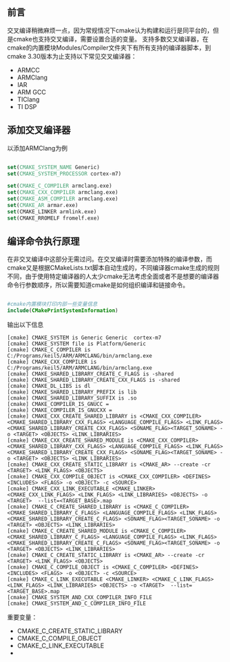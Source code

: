 ## 前言
交叉编译稍微麻烦一点，因为常规情况下cmake认为构建和运行是同平台的，但是cmake也支持交叉编译，需要设置合适的变量。
支持多数交叉编译器，在cmake的内置模块Modules/Compiler文件夹下有所有支持的编译器脚本，到cmake 3.30版本为止支持以下常见交叉编译器：
+ ARMCC
+ ARMClang
+ IAR
+ ARM GCC
+ TIClang
+ TI DSP

## 添加交叉编译器

以添加ARMClang为例
```cmake

set(CMAKE_SYSTEM_NAME Generic)
set(CMAKE_SYSTEM_PROCESSOR cortex-m7)

set(CMAKE_C_COMPILER armclang.exe)  
set(CMAKE_CXX_COMPILER armclang.exe)  
set(CMAKE_ASM_COMPILER armclang.exe)  
set(CMAKE_AR armar.exe)  
set(CMAKE_LINKER armlink.exe)  
set(CMAKE_RROMELF fromelf.exe)

```

## 编译命令执行原理
在非交叉编译中这部分无需过问。在交叉编译时需要添加特殊的编译参数，而cmake又是根据CMakeLists.txt脚本自动生成的，不同编译器cmake生成的规则不同，由于使用特定编译器的人太少cmake无法考虑全面或者不是想要的编译器命令行参数顺序，所以需要知道cmake是如何组织编译和链接命令。

```cmake

#cmake内置模块打印内部一些变量信息
include(CMakePrintSystemInformation)

```

输出以下信息
```shell
[cmake] CMAKE_SYSTEM is Generic Generic  cortex-m7
[cmake] CMAKE_SYSTEM file is Platform/Generic
[cmake] CMAKE_C_COMPILER is C:/Programs/keil5/ARM/ARMCLANG/bin/armclang.exe
[cmake] CMAKE_CXX_COMPILER is C:/Programs/keil5/ARM/ARMCLANG/bin/armclang.exe
[cmake] CMAKE_SHARED_LIBRARY_CREATE_C_FLAGS is -shared
[cmake] CMAKE_SHARED_LIBRARY_CREATE_CXX_FLAGS is -shared
[cmake] CMAKE_DL_LIBS is dl
[cmake] CMAKE_SHARED_LIBRARY_PREFIX is lib
[cmake] CMAKE_SHARED_LIBRARY_SUFFIX is .so
[cmake] CMAKE_COMPILER_IS_GNUCC = 
[cmake] CMAKE_COMPILER_IS_GNUCXX = 
[cmake] CMAKE_CXX_CREATE_SHARED_LIBRARY is <CMAKE_CXX_COMPILER> <CMAKE_SHARED_LIBRARY_CXX_FLAGS> <LANGUAGE_COMPILE_FLAGS> <LINK_FLAGS> <CMAKE_SHARED_LIBRARY_CREATE_CXX_FLAGS> <SONAME_FLAG><TARGET_SONAME> -o <TARGET> <OBJECTS> <LINK_LIBRARIES>
[cmake] CMAKE_CXX_CREATE_SHARED_MODULE is <CMAKE_CXX_COMPILER> <CMAKE_SHARED_LIBRARY_CXX_FLAGS> <LANGUAGE_COMPILE_FLAGS> <LINK_FLAGS> <CMAKE_SHARED_LIBRARY_CREATE_CXX_FLAGS> <SONAME_FLAG><TARGET_SONAME> -o <TARGET> <OBJECTS> <LINK_LIBRARIES>
[cmake] CMAKE_CXX_CREATE_STATIC_LIBRARY is <CMAKE_AR> --create -cr <TARGET> <LINK_FLAGS> <OBJECTS>
[cmake] CMAKE_CXX_COMPILE_OBJECT is <CMAKE_CXX_COMPILER> <DEFINES> <INCLUDES> <FLAGS> -o <OBJECT> -c <SOURCE>
[cmake] CMAKE_CXX_LINK_EXECUTABLE <CMAKE_LINKER> <CMAKE_CXX_LINK_FLAGS> <LINK_FLAGS> <LINK_LIBRARIES> <OBJECTS> -o <TARGET>  --list=<TARGET_BASE>.map
[cmake] CMAKE_C_CREATE_SHARED_LIBRARY is <CMAKE_C_COMPILER> <CMAKE_SHARED_LIBRARY_C_FLAGS> <LANGUAGE_COMPILE_FLAGS> <LINK_FLAGS> <CMAKE_SHARED_LIBRARY_CREATE_C_FLAGS> <SONAME_FLAG><TARGET_SONAME> -o <TARGET> <OBJECTS> <LINK_LIBRARIES>
[cmake] CMAKE_C_CREATE_SHARED_MODULE is <CMAKE_C_COMPILER> <CMAKE_SHARED_LIBRARY_C_FLAGS> <LANGUAGE_COMPILE_FLAGS> <LINK_FLAGS> <CMAKE_SHARED_LIBRARY_CREATE_C_FLAGS> <SONAME_FLAG><TARGET_SONAME> -o <TARGET> <OBJECTS> <LINK_LIBRARIES>
[cmake] CMAKE_C_CREATE_STATIC_LIBRARY is <CMAKE_AR> --create -cr <TARGET> <LINK_FLAGS> <OBJECTS>
[cmake] CMAKE_C_COMPILE_OBJECT is <CMAKE_C_COMPILER> <DEFINES> <INCLUDES> <FLAGS> -o <OBJECT> -c <SOURCE>
[cmake] CMAKE_C_LINK_EXECUTABLE <CMAKE_LINKER> <CMAKE_C_LINK_FLAGS> <LINK_FLAGS> <LINK_LIBRARIES> <OBJECTS> -o <TARGET>  --list=<TARGET_BASE>.map
[cmake] CMAKE_SYSTEM_AND_CXX_COMPILER_INFO_FILE 
[cmake] CMAKE_SYSTEM_AND_C_COMPILER_INFO_FILE 
```

重要变量：
+ CMAKE_C_CREATE_STATIC_LIBRARY
+ CMAKE_C_COMPILE_OBJECT
+ CMAKE_C_LINK_EXECUTABLE
+ 